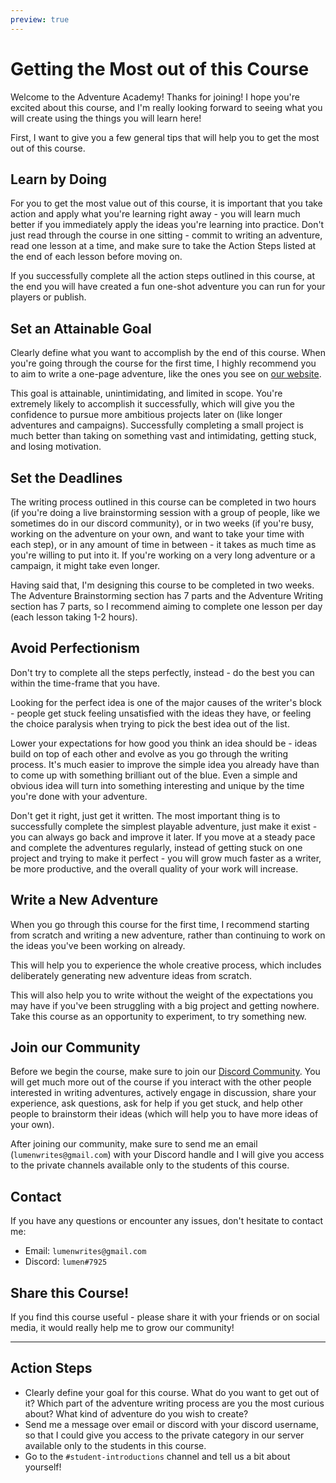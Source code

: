 ```yaml
---
preview: true
---
```


# Getting the Most out of this Course 
Welcome to the Adventure Academy! Thanks for joining! I hope you're excited about this course, and I'm really looking forward to seeing what you will create using the things you will learn here!

First, I want to give you a few general tips that will help you to get the most out of this course.

## Learn by Doing
For you to get the most value out of this course, it is important that you take action and apply what you're learning right away - you will learn much better if you immediately apply the ideas you're learning into practice. Don't just read through the course in one sitting - commit to writing an adventure, read one lesson at a time, and make sure to take the Action Steps listed at the end of each lesson before moving on.

If you successfully complete all the action steps outlined in this course, at the end you will have created a fun one-shot adventure you can run for your players or publish.

## Set an Attainable Goal
Clearly define what you want to accomplish by the end of this course. When you're going through the course for the first time, I highly recommend you to aim to write a one-page adventure, like the ones you see on [our website](https://rpgadventures.io/).

This goal is attainable, unintimidating, and limited in scope. You're extremely likely to accomplish it successfully, which will give you the confidence to pursue more ambitious projects later on (like longer adventures and campaigns). Successfully completing a small project is much better than taking on something vast and intimidating, getting stuck, and losing motivation.

## Set the Deadlines
The writing process outlined in this course can be completed in two hours (if you're doing a live brainstorming session with a group of people, like we sometimes do in our discord community), or in two weeks (if you're busy, working on the adventure on your own, and want to take your time with each step), or in any amount of time in between - it takes as much time as you're willing to put into it. If you're working on a very long adventure or a campaign, it might take even longer.

Having said that, I'm designing this course to be completed in two weeks. The Adventure Brainstorming section has 7 parts and the Adventure Writing section has 7 parts, so I recommend aiming to complete one lesson per day (each lesson taking 1-2 hours).

<!-- consistent writing schedule, morning hours -->

## Avoid Perfectionism
 Don't try to complete all the steps perfectly, instead - do the best you can within the time-frame that you have.

Looking for the perfect idea is one of the major causes of the writer's block - people get stuck feeling unsatisfied with the ideas they have, or feeling the choice paralysis when trying to pick the best idea out of the list.

Lower your expectations for how good you think an idea should be - ideas build on top of each other and evolve as you go through the writing process. It's much easier to improve the simple idea you already have than to come up with something brilliant out of the blue. Even a simple and obvious idea will turn into something interesting and unique by the time you're done with your adventure. 

Don't get it right, just get it written.  The most important thing is to successfully complete the simplest playable adventure, just make it exist - you can always go back and improve it later. If you move at a steady pace and complete the adventures regularly, instead of getting stuck on one project and trying to make it perfect - you will grow much faster as a writer, be more productive, and the overall quality of your work will increase.

## Write a New Adventure
When you go through this course for the first time, I recommend starting from scratch and writing a new adventure, rather than continuing to work on the ideas you've been working on already.

This will help you to experience the whole creative process, which includes deliberately generating new adventure ideas from scratch.

This will also help you to write without the weight of the expectations you may have if you've been struggling with a big project and getting nowhere. Take this course as an opportunity to experiment, to try something new.

## Join our Community
Before we begin the course, make sure to join our [Discord Community](https://discord.gg/JZmXfWD85D). You will get much more out of the course if you interact with the other people interested in writing adventures, actively engage in discussion, share your experience, ask questions, ask for help if you get stuck, and help other people to brainstorm their ideas (which will help you to have more ideas of your own).

After joining our community, make sure to send me an email (`lumenwrites@gmail.com`) with your Discord handle and I will give you access to the private channels available only to the students of this course.

## Contact
If you have any questions or encounter any issues, don't hesitate to contact me:
- Email: `lumenwrites@gmail.com`
- Discord: `lumen#7925`

## Share this Course!
If you find this course useful - please share it with your friends or on social media, it would really help me to grow our community!

---
## Action Steps
- Clearly define your goal for this course. What do you want to get out of it? Which part of the adventure writing process are you the most curious about? What kind of adventure do you wish to create?
- Send me a message over email or discord with your discord username, so that I could give you access to the private category in our server available only to the students in this course.
- Go to the `#student-introductions` channel and tell us a bit about yourself!


<!--
My goal in this course is to give you a straightforward step-by-step guide to creating your own adventures. By the end of this course you will have a creative process you can use to go from a blank page to a complete adventure you can run for your players or publish.
-->







